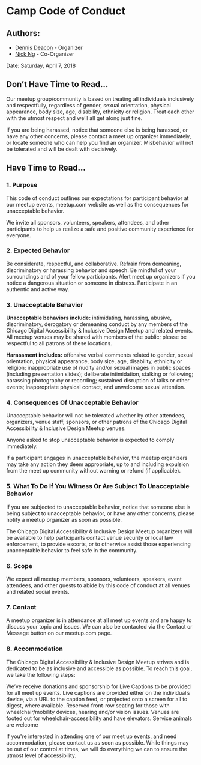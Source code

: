 # Camp Code of Conduct
## Authors:
* [Dennis Deacon](https://www.meetup.com/a11ychi/members/5566591/) - Organizer 
* [Nick Ng](https://www.meetup.com/a11ychi/members/211117238/) - Co-Organizer

Date: Saturday, April 7, 2018

## Don’t Have Time to Read…
Our meetup group/community is based on treating all individuals inclusively and respectfully, regardless of gender, sexual orientation, physical appearance, body size, age, disability, ethnicity or religion. Treat each other with the utmost respect and we’ll all get along just fine.

If you are being harassed, notice that someone else is being harassed, or have any other concerns, please contact a meet up organizer immediately, or locate someone who can help you find an organizer. Misbehavior will not be tolerated and will be dealt with decisively.

## Have Time to Read…
### 1. Purpose
This code of conduct outlines our expectations for participant behavior at our meetup events, meetup.com website as well as the consequences for unacceptable behavior.

We invite all sponsors, volunteers, speakers, attendees, and other participants to help us realize a safe and positive community experience for everyone.

### 2. Expected Behavior

Be considerate, respectful, and collaborative.
Refrain from demeaning, discriminatory or harassing behavior and speech.
Be mindful of your surroundings and of your fellow participants.
Alert meet up organizers if you notice a dangerous situation or someone in distress.
Participate in an authentic and active way.

### 3. Unacceptable Behavior
**Unacceptable behaviors include:** intimidating, harassing, abusive, discriminatory, derogatory or demeaning conduct by any members of the Chicago Digital Accessibility & Inclusive Design Meetup and related events. All meetup venues may be shared with members of the public; please be respectful to all patrons of these locations.

**Harassment includes:** offensive verbal comments related to gender, sexual orientation, physical appearance, body size, age, disability, ethnicity or religion; inappropriate use of nudity and/or sexual images in public spaces (including presentation slides); deliberate intimidation, stalking or following; harassing photography or recording; sustained disruption of talks or other events; inappropriate physical contact, and unwelcome sexual attention.


### 4. Consequences Of Unacceptable Behavior
Unacceptable behavior will not be tolerated whether by other attendees, organizers, venue staff, sponsors, or other patrons of the Chicago Digital Accessibility & Inclusive Design Meetup venues.

Anyone asked to stop unacceptable behavior is expected to comply immediately.

If a participant engages in unacceptable behavior, the meetup organizers may take any action they deem appropriate, up to and including expulsion from the meet up community without warning or refund (if applicable).

### 5. What To Do If You Witness Or Are Subject To Unacceptable Behavior
If you are subjected to unacceptable behavior, notice that someone else is being subject to unacceptable behavior, or have any other concerns, please notify a meetup organizer as soon as possible.

The Chicago Digital Accessibility & Inclusive Design Meetup organizers will be available to help participants contact venue security or local law enforcement, to provide escorts, or to otherwise assist those experiencing unacceptable behavior to feel safe in the community.

### 6. Scope
We expect all meetup members, sponsors, volunteers, speakers, event attendees, and other guests to abide by this code of conduct at all venues and related social events.

### 7. Contact
A meetup organizer is in attendance at all meet up events and are happy to discuss your topic and issues. We can also be contacted via the Contact or Message button on our meetup.com page. 

### 8. Accommodation
The Chicago Digital Accessibility & Inclusive Design Meetup strives and is dedicated to be as inclusive and accessible as possible. To reach this goal, we take the following steps:

We’ve receive donations and sponsorship for Live Captions to be provided for all meet up events. Live captions are provided either on the individual’s device, via a URL to the caption feed, or projected onto a screen for all to digest, where available.
Reserved front-row seating for those with wheelchair/mobility devices, hearing and/or vision issues.
Venues are footed out for wheelchair-accessibility and have elevators.
Service animals are welcome

If you're interested in attending one of our meet up events, and need accommodation, please contact us as soon as possible. While things may be out of our control at times, we will do everything we can to ensure the utmost level of accessibility.
